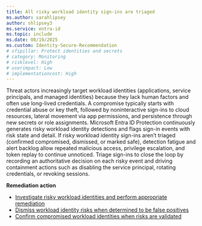 ```yaml
---
title: All risky workload identity sign-ins are triaged
ms.author: sarahlipsey
author: shlipsey3
ms.service: entra-id
ms.topic: include
ms.date: 08/19/2025
ms.custom: Identity-Secure-Recommendation
# sfipillar: Protect identities and secrets
# category: Monitoring
# risklevel: High
# userimpact: Low
# implementationcost: High
---
```

Threat actors increasingly target workload identities (applications, service principals, and managed identities) because they lack human factors and often use long-lived credentials. A compromise typically starts with credential abuse or key theft, followed by noninteractive sign-ins to cloud resources, lateral movement via app permissions, and persistence through new secrets or role assignments. Microsoft Entra ID Protection continuously generates risky workload identity detections and flags sign-in events with risk state and detail. If risky workload identity sign-ins aren’t triaged (confirmed compromised, dismissed, or marked safe), detection fatigue and alert backlog allow repeated malicious access, privilege escalation, and token replay to continue unnoticed. Triage sign-ins to close the loop by recording an authoritative decision on each risky event and driving containment actions such as disabling the service principal, rotating credentials, or revoking sessions. 

**Remediation action**

- [Investigate risky workload identities and perform appropriate remediation ](../../id-protection/concept-workload-identity-risk.md)
- [Dismiss workload identity risks when determined to be false positives](/graph/api/riskyserviceprincipal-dismiss?view=graph-rest-1.0&preserve-view=true)
- [Confirm compromised workload identities when risks are validated](/graph/api/riskyserviceprincipal-confirmcompromised?view=graph-rest-1.0&preserve-view=true)